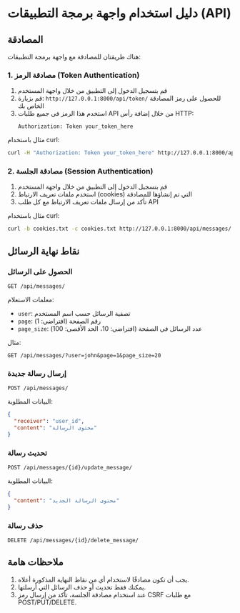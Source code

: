 # دليل استخدام واجهة برمجة التطبيقات (API)

## المصادقة

هناك طريقتان للمصادقة مع واجهة برمجة التطبيقات:

### 1. مصادقة الرمز (Token Authentication)

1. قم بتسجيل الدخول إلى التطبيق من خلال واجهة المستخدم
2. قم بزيارة: `http://127.0.0.1:8000/api/token/` للحصول على رمز المصادقة الخاص بك
3. استخدم هذا الرمز في جميع طلبات API من خلال إضافة رأس HTTP:
   ```
   Authorization: Token your_token_here
   ```

مثال باستخدام curl:
```bash
curl -H "Authorization: Token your_token_here" http://127.0.0.1:8000/api/messages/
```

### 2. مصادقة الجلسة (Session Authentication)

1. قم بتسجيل الدخول إلى التطبيق من خلال واجهة المستخدم
2. استخدم ملفات تعريف الارتباط (cookies) التي تم إنشاؤها للمصادقة
3. تأكد من إرسال ملفات تعريف الارتباط مع كل طلب API

مثال باستخدام curl:
```bash
curl -b cookies.txt -c cookies.txt http://127.0.0.1:8000/api/messages/
```

## نقاط نهاية الرسائل

### الحصول على الرسائل

```
GET /api/messages/
```

معلمات الاستعلام:
- `user`: تصفية الرسائل حسب اسم المستخدم
- `page`: رقم الصفحة (افتراضي: 1)
- `page_size`: عدد الرسائل في الصفحة (افتراضي: 10، الحد الأقصى: 100)

مثال:
```
GET /api/messages/?user=john&page=1&page_size=20
```

### إرسال رسالة جديدة

```
POST /api/messages/
```

البيانات المطلوبة:
```json
{
  "receiver": "user_id",
  "content": "محتوى الرسالة"
}
```

### تحديث رسالة

```
POST /api/messages/{id}/update_message/
```

البيانات المطلوبة:
```json
{
  "content": "محتوى الرسالة الجديد"
}
```

### حذف رسالة

```
DELETE /api/messages/{id}/delete_message/
```

## ملاحظات هامة

1. يجب أن تكون مصادقًا لاستخدام أي من نقاط النهاية المذكورة أعلاه.
2. يمكنك فقط تحديث أو حذف الرسائل التي أرسلتها.
3. عند استخدام مصادقة الجلسة، تأكد من إرسال رمز CSRF مع طلبات POST/PUT/DELETE.
